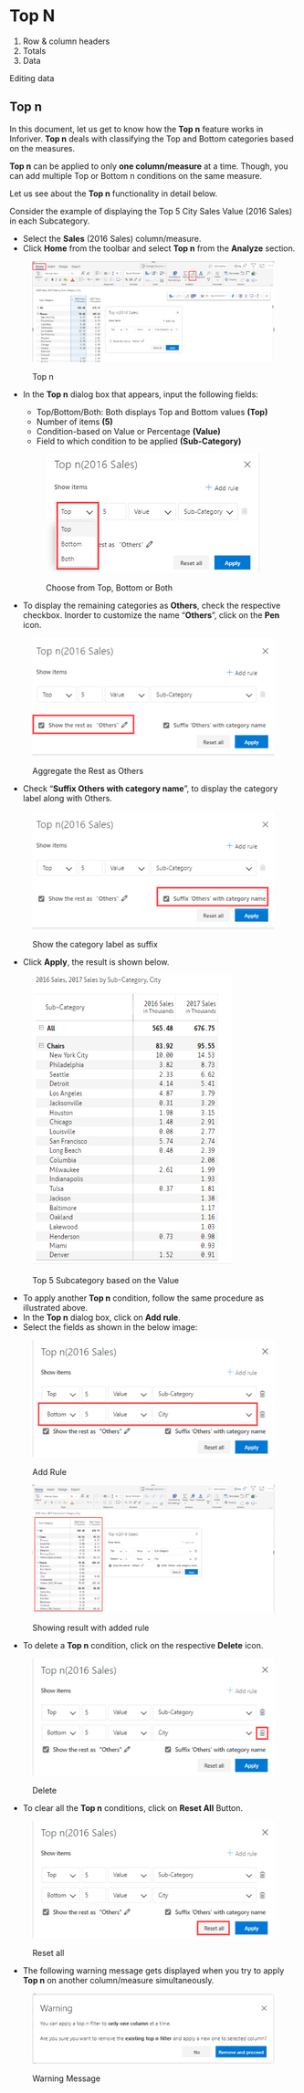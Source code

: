 # Top N

1. Row & column headers
2. Totals
3. Data

Editing data

## Top n

In this document, let us get to know how the **Top n** feature works in Inforiver. **Top n** deals with classifying the Top and Bottom categories based on the measures.&#x20;

**Top n** can be applied to only **one column/measure** at a time. Though, you can add multiple Top or Bottom n conditions on the same measure.

Let us see about the **Top n** functionality in detail below.

Consider the example of displaying the Top 5 City Sales Value (2016 Sales) in each Subcategory.

* Select the **Sales** (2016 Sales) column/measure.
* Click **Home** from the toolbar and select **Top n** from the **Analyze** section.

<figure><img src="../../../.gitbook/assets/TopN.png" alt=""><figcaption><p>Top n </p></figcaption></figure>

*   In the **Top n** dialog box that appears, input the following fields:

    * Top/Bottom/Both: Both displays Top and Bottom values **(Top)**
    * Number of items **(5)**
    * Condition-based on Value or Percentage **(Value)**
    * Field to which condition to be applied **(Sub-Category)**



    <figure><img src="../../../.gitbook/assets/Choose.png" alt=""><figcaption><p>Choose from Top, Bottom or Both</p></figcaption></figure>


* To display the remaining categories as **Others**, check the respective checkbox. Inorder to customize the name “**Others**”, click on the **Pen** icon.

<figure><img src="../../../.gitbook/assets/Others.png" alt=""><figcaption><p>Aggregate the Rest as Others</p></figcaption></figure>

* Check “**Suffix Others with category name**”, to display the category label along with Others.

<figure><img src="../../../.gitbook/assets/Suffix.png" alt=""><figcaption><p>Show the category label as suffix</p></figcaption></figure>

* Click **Apply**, the result is shown below.

<figure><img src="../../../.gitbook/assets/Top 5.png" alt=""><figcaption><p>Top 5 Subcategory based on the Value</p></figcaption></figure>

* To apply another **Top n** condition, follow the same procedure as illustrated above.
* In the **Top n** dialog box, click on **Add rule**.
* Select the fields as shown in the below image:

<figure><img src="../../../.gitbook/assets/Add Rule.png" alt=""><figcaption><p>Add Rule</p></figcaption></figure>

<figure><img src="../../../.gitbook/assets/Result (2).png" alt=""><figcaption><p>Showing result with added rule</p></figcaption></figure>

* To delete a **Top n** condition, click on the respective **Delete** icon.

<figure><img src="../../../.gitbook/assets/Delete.png" alt=""><figcaption><p>Delete</p></figcaption></figure>

* To clear all the **Top n** conditions, click on **Reset All** Button.

<figure><img src="../../../.gitbook/assets/Reset (1).png" alt=""><figcaption><p>Reset all</p></figcaption></figure>

* The following warning message gets displayed when you try to apply **Top n** on another column/measure simultaneously.

<figure><img src="../../../.gitbook/assets/warning.png" alt=""><figcaption><p>Warning Message</p></figcaption></figure>


